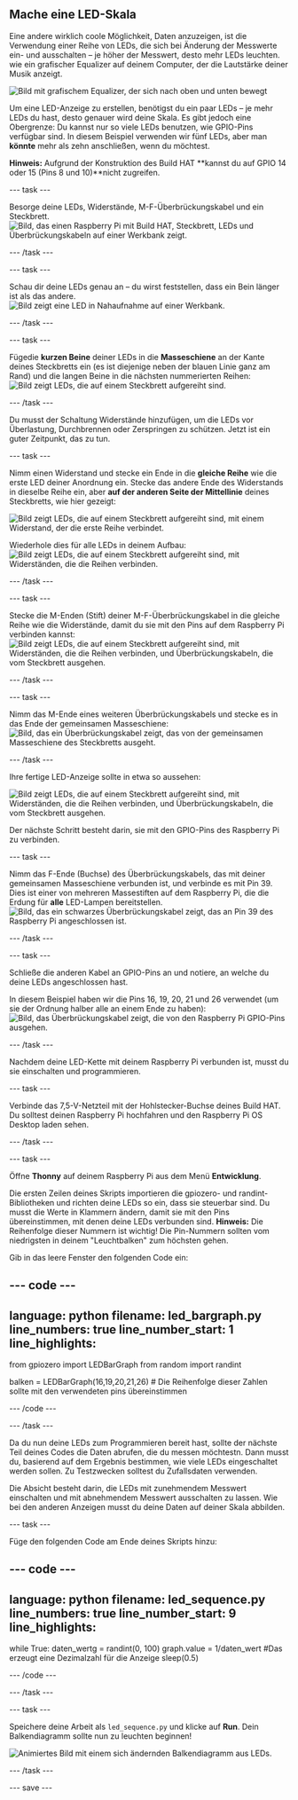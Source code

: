 ## Mache eine LED-Skala

Eine andere wirklich coole Möglichkeit, Daten anzuzeigen, ist die Verwendung einer Reihe von LEDs, die sich bei Änderung der Messwerte ein- und ausschalten – je höher der Messwert, desto mehr LEDs leuchten. wie ein grafischer Equalizer auf deinem Computer, der die Lautstärke deiner Musik anzeigt.

![Bild mit grafischem Equalizer, der sich nach oben und unten bewegt](https://media.giphy.com/media/Hzt1XTt6gilFlK8Oea/giphy.gif)

Um eine LED-Anzeige zu erstellen, benötigst du ein paar LEDs – je mehr LEDs du hast, desto genauer wird deine Skala. Es gibt jedoch eine Obergrenze: Du kannst nur so viele LEDs benutzen, wie GPIO-Pins verfügbar sind. In diesem Beispiel verwenden wir fünf LEDs, aber man **könnte** mehr als zehn anschließen, wenn du möchtest.

**Hinweis:** Aufgrund der Konstruktion des Build HAT **kannst du auf GPIO 14 oder 15 (Pins 8 und 10)**nicht zugreifen.

--- task ---

Besorge deine LEDs, Widerstände, M-F-Überbrückungskabel und ein Steckbrett. ![Bild, das einen Raspberry Pi mit Build HAT, Steckbrett, LEDs und Überbrückungskabeln auf einer Werkbank zeigt.](images/LEDbuild1.jpg)

--- /task ---

--- task ---

Schau dir deine LEDs genau an – du wirst feststellen, dass ein Bein länger ist als das andere. ![Bild zeigt eine LED in Nahaufnahme auf einer Werkbank.](images/LEDbuild2.jpg)

--- /task ---

--- task ---

Fügedie **kurzen Beine** deiner LEDs in die **Masseschiene** an der Kante deines Steckbretts ein (es ist diejenige neben der blauen Linie ganz am Rand) und die langen Beine in die nächsten nummerierten Reihen: ![Bild zeigt LEDs, die auf einem Steckbrett aufgereiht sind.](images/LEDbuild3.jpg)

--- /task ---

Du musst der Schaltung Widerstände hinzufügen, um die LEDs vor Überlastung, Durchbrennen oder Zerspringen zu schützen. Jetzt ist ein guter Zeitpunkt, das zu tun.

--- task ---

Nimm einen Widerstand und stecke ein Ende in die **gleiche Reihe** wie die erste LED deiner Anordnung ein. Stecke das andere Ende des Widerstands in dieselbe Reihe ein, aber **auf der anderen Seite der Mittellinie** deines Steckbretts, wie hier gezeigt:

![Bild zeigt LEDs, die auf einem Steckbrett aufgereiht sind, mit einem Widerstand, der die erste Reihe verbindet.](images/LEDbuild4.jpg)

Wiederhole dies für alle LEDs in deinem Aufbau: ![Bild zeigt LEDs, die auf einem Steckbrett aufgereiht sind, mit Widerständen, die die Reihen verbinden.](images/LEDbuildX.jpg)

--- /task ---

--- task ---

Stecke die M-Enden (Stift) deiner M-F-Überbrückungskabel in die gleiche Reihe wie die Widerstände, damit du sie mit den Pins auf dem Raspberry Pi verbinden kannst: ![Bild zeigt LEDs, die auf einem Steckbrett aufgereiht sind, mit Widerständen, die die Reihen verbinden, und Überbrückungskabeln, die vom Steckbrett ausgehen.](images/LEDbuild5.jpg)

--- /task ---

--- task ---

Nimm das M-Ende eines weiteren Überbrückungskabels und stecke es in das Ende der gemeinsamen Masseschiene: ![Bild, das ein Überbrückungskabel zeigt, das von der gemeinsamen Masseschiene des Steckbretts ausgeht.](images/LEDbuild6.jpg)

--- /task ---

Ihre fertige LED-Anzeige sollte in etwa so aussehen:

![Bild zeigt LEDs, die auf einem Steckbrett aufgereiht sind, mit Widerständen, die die Reihen verbinden, und Überbrückungskabeln, die vom Steckbrett ausgehen.](images/LEDbuild7.jpg)

Der nächste Schritt besteht darin, sie mit den GPIO-Pins des Raspberry Pi zu verbinden.

--- task ---

Nimm das F-Ende (Buchse) des Überbrückungskabels, das mit deiner gemeinsamen Masseschiene verbunden ist, und verbinde es mit Pin 39. Dies ist einer von mehreren Massestiften auf dem Raspberry Pi, die die Erdung für **alle** LED-Lampen bereitstellen. ![Bild, das ein schwarzes Überbrückungskabel zeigt, das an Pin 39 des Raspberry Pi angeschlossen ist.](images/LEDbuild9.jpg)

--- /task ---

--- task ---

Schließe die anderen Kabel an GPIO-Pins an und notiere, an welche du deine LEDs angeschlossen hast.

In diesem Beispiel haben wir die Pins 16, 19, 20, 21 und 26 verwendet (um sie der Ordnung halber alle an einem Ende zu haben): ![Bild, das Überbrückungskabel zeigt, die von den Raspberry Pi GPIO-Pins ausgehen.](images/LEDbuild10.jpg)

--- /task ---

Nachdem deine LED-Kette mit deinem Raspberry Pi verbunden ist, musst du sie einschalten und programmieren.

--- task ---

Verbinde das 7,5-V-Netzteil mit der Hohlstecker-Buchse deines Build HAT. Du solltest deinen Raspberry Pi hochfahren und den Raspberry Pi OS Desktop laden sehen.

--- /task ---

--- task ---

Öffne **Thonny** auf deinem Raspberry Pi aus dem Menü **Entwicklung**.

Die ersten Zeilen deines Skripts importieren die gpiozero- und randint-Bibliotheken und richten deine LEDs so ein, dass sie steuerbar sind. Du musst die Werte in Klammern ändern, damit sie mit den Pins übereinstimmen, mit denen deine LEDs verbunden sind. **Hinweis:** Die Reihenfolge dieser Nummern ist wichtig! Die Pin-Nummern sollten vom niedrigsten in deinem "Leuchtbalken" zum höchsten gehen.

Gib in das leere Fenster den folgenden Code ein:

--- code ---
---
language: python 
filename: led_bargraph.py 
line_numbers: true 
line_number_start: 1
line_highlights:
---
from gpiozero import LEDBarGraph 
from random import randint

balken = LEDBarGraph(16,19,20,21,26) # Die Reihenfolge dieser Zahlen sollte mit den verwendeten pins übereinstimmen

--- /code ---

--- /task ---

Da du nun deine LEDs zum Programmieren bereit hast, sollte der nächste Teil deines Codes die Daten abrufen, die du messen möchtestn. Dann musst du, basierend auf dem Ergebnis bestimmen, wie viele LEDs eingeschaltet werden sollen. Zu Testzwecken solltest du Zufallsdaten verwenden.

Die Absicht besteht darin, die LEDs mit zunehmendem Messwert einschalten und mit abnehmendem Messwert ausschalten zu lassen. Wie bei den anderen Anzeigen musst du deine Daten auf deiner Skala abbilden.

--- task ---

Füge den folgenden Code am Ende deines Skripts hinzu:

--- code ---
---
language: python 
filename: led_sequence.py 
line_numbers: true 
line_number_start: 9
line_highlights:
---
while True: 
    daten_wertg = randint(0, 100) 
    graph.value = 1/daten_wert #Das erzeugt eine Dezimalzahl für die Anzeige 
    sleep(0.5)
    
--- /code ---

--- /task ---

--- task ---

Speichere deine Arbeit als `led_sequence.py` und klicke auf **Run**. Dein Balkendiagramm sollte nun zu leuchten beginnen!

![Animiertes Bild mit einem sich ändernden Balkendiagramm aus LEDs.](images/LEDbuild.gif)

--- /task ---

--- save ---
